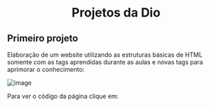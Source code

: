 <h1 align="center"> Projetos da Dio </h1>

## Primeiro projeto
Elaboração de um website utilizando as estruturas básicas de HTML somente com as tags aprendidas durante as aulas e novas tags para aprimorar o conhecimento:

![image](https://github.com/vicfior/devhtml_dio/assets/104793741/4115d6f3-7b6b-4596-aaba-9d1e05c12f0d)

Para ver o código da página clique em: <a href="pagina_web">

